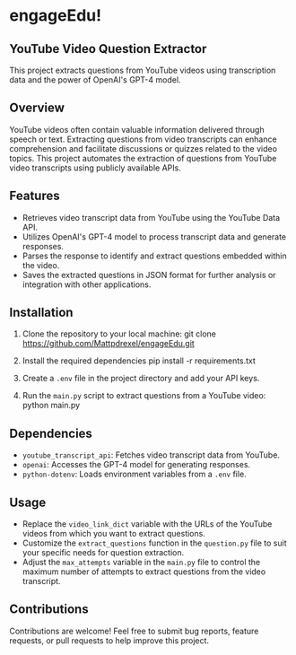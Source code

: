 # engageEdu!

## YouTube Video Question Extractor

This project extracts questions from YouTube videos using transcription data and the power of OpenAI's GPT-4 model.

## Overview

YouTube videos often contain valuable information delivered through speech or text. Extracting questions from video transcripts can enhance comprehension and facilitate discussions or quizzes related to the video topics. This project automates the extraction of questions from YouTube video transcripts using publicly available APIs.

## Features

- Retrieves video transcript data from YouTube using the YouTube Data API.
- Utilizes OpenAI's GPT-4 model to process transcript data and generate responses.
- Parses the response to identify and extract questions embedded within the video.
- Saves the extracted questions in JSON format for further analysis or integration with other applications.

## Installation

1. Clone the repository to your local machine:
git clone https://github.com/Mattpdrexel/engageEdu.git

2. Install the required dependencies
pip install -r requirements.txt

3. Create a `.env` file in the project directory and add your API keys.

4. Run the `main.py` script to extract questions from a YouTube video:
python main.py


## Dependencies

- `youtube_transcript_api`: Fetches video transcript data from YouTube.
- `openai`: Accesses the GPT-4 model for generating responses.
- `python-dotenv`: Loads environment variables from a `.env` file.

## Usage

- Replace the `video_link_dict` variable with the URLs of the YouTube videos from which you want to extract questions.
- Customize the `extract_questions` function in the `question.py` file to suit your specific needs for question extraction.
- Adjust the `max_attempts` variable in the `main.py` file to control the maximum number of attempts to extract questions from the video transcript.

## Contributions

Contributions are welcome! Feel free to submit bug reports, feature requests, or pull requests to help improve this project.
